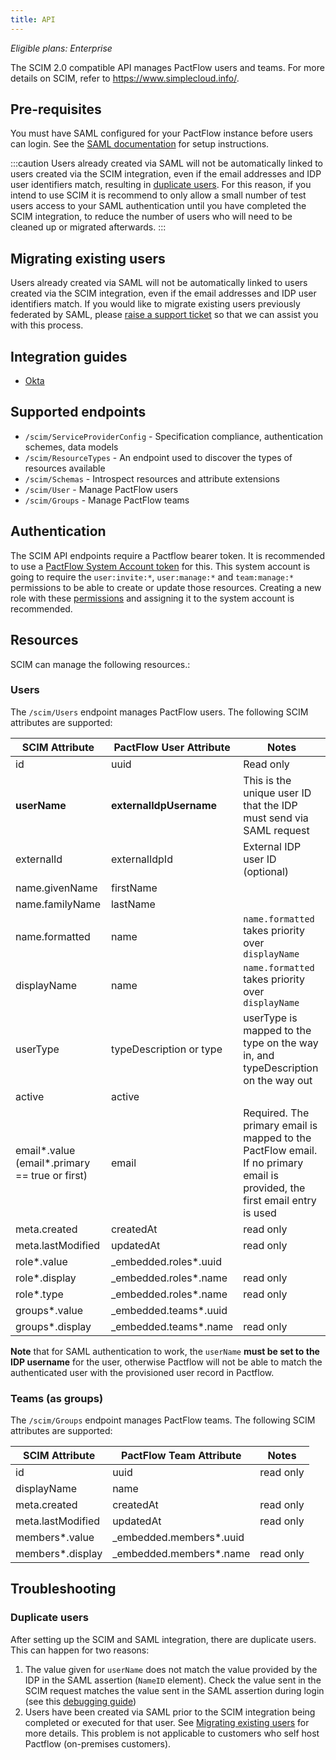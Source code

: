 ```yaml
---
title: API
---
```


_Eligible plans: Enterprise_

The SCIM 2.0 compatible API manages PactFlow users and teams. For more details on SCIM, refer to https://www.simplecloud.info/.

## Pre-requisites

You must have SAML configured for your PactFlow instance before users can login. See the [SAML documentation](/docs/authentication/main#saml-support) for setup instructions.

:::caution
Users already created via SAML will not be automatically linked to users created via the SCIM integration, even if the email addresses and IDP user identifiers match, resulting in [duplicate users](#duplicate-users). For this reason, if you intend to use SCIM it is recommend to only allow a small number of test users access to your SAML authentication until you have completed the SCIM integration, to reduce the number of users who will need to be cleaned up or migrated afterwards.
:::

## Migrating existing users

Users already created via SAML will not be automatically linked to users created via the SCIM integration, even if the email addresses and IDP user identifiers match. If you would like to migrate existing users previously federated by SAML, please [raise a support ticket](https://support.smartbear.com/pactflow/message) so that we can assist you with this process.

## Integration guides

* [Okta](/docs/scim/okta)

## Supported endpoints

* `/scim/ServiceProviderConfig` -  Specification compliance, authentication schemes, data models
* `/scim/ResourceTypes` - An endpoint used to discover the types of resources available
* `/scim/Schemas` - Introspect resources and attribute extensions
* `/scim/User` - Manage PactFlow users
* `/scim/Groups` - Manage PactFlow teams

## Authentication

The SCIM API endpoints require a Pactflow bearer token. It is recommended to use a 
[PactFlow System Account token](/docs/user-interface/settings/users#system-accounts) for this. This system account is
going to require the `user:invite:*`, `user:manage:*` and `team:manage:*` permissions to be able to create or update those resources. 
Creating a new role with these [permissions](/docs/permissions) and assigning it to the system account is recommended. 

## Resources

SCIM can manage the following resources.:

### Users

The `/scim/Users` endpoint manages PactFlow users. The following SCIM attributes are supported:

| SCIM Attribute                                  | PactFlow User Attribute | Notes                                                                                                                       |
|-------------------------------------------------|-------------------------|-----------------------------------------------------------------------------------------------------------------------------|
| id                                              | uuid                    | Read only                                                                                                                   |
| **userName**                                    | **externalIdpUsername** | This is the unique user ID that the IDP must send via SAML request                                                          |
| externalId                                      | externalIdpId           | External IDP user ID (optional)                                                                                             |
| name.givenName                                  | firstName               |                                                                                                                             |
| name.familyName                                 | lastName                |                                                                                                                             |
| name.formatted                                  | name                    | `name.formatted` takes priority over `displayName`                                                                          | 
| displayName                                     | name                    | `name.formatted` takes priority over `displayName`                                                                          |
| userType                                        | typeDescription or type | userType is mapped to the type on the way in, and typeDescription on the way out                                            |   
| active                                          | active                  |                                                                                                                             |
| email\*.value (email*.primary == true or first) | email                   | Required. The primary email is mapped to the PactFlow email. If no primary email is provided, the first email entry is used | 
| meta.created                                    | createdAt               | read only                                                                                                                   |
| meta.lastModified                               | updatedAt               | read only                                                                                                                   |
| role*.value                                     | _embedded.roles*.uuid   |                                                                                                                             |
| role*.display                                   | _embedded.roles*.name   | read only                                                                                                                   |
| role*.type                                      | _embedded.roles*.name   | read only                                                                                                                   |
| groups*.value                                   | _embedded.teams*.uuid   |                                                                                                                             |
| groups*.display                                 | _embedded.teams*.name   | read only                                                                                                                   |

**Note** that for SAML authentication to work, the `userName` **must be set to the IDP username** for the user, otherwise 
Pactflow will not be able to match the authenticated user with the provisioned user record in Pactflow.

### Teams (as groups)

The `/scim/Groups` endpoint manages PactFlow teams. The following SCIM attributes are supported:

| SCIM Attribute    | PactFlow Team Attribute | Notes     |
|-------------------|-------------------------|-----------|
| id                | uuid                    | read only |
| displayName       | name                    |           |
| meta.created      | createdAt               | read only |
| meta.lastModified | updatedAt               | read only |
| members*.value    | _embedded.members*.uuid |           |
| members*.display  | _embedded.members*.name | read only |

## Troubleshooting

### Duplicate users

After setting up the SCIM and SAML integration, there are duplicate users. This can happen for two reasons:

1. The value given for `userName` does not match the value provided by the IDP in the SAML assertion (`NameID` element). Check the value sent in the SCIM request matches the value sent in the SAML assertion during login (see this [debugging guide](/docs/authentication/main#debugging))
2. Users have been created via SAML prior to the SCIM integration being completed or executed for that user. See [Migrating existing users](#migrating-existing-users) for more details. This problem is not applicable to customers who self host Pactflow (on-premises customers).